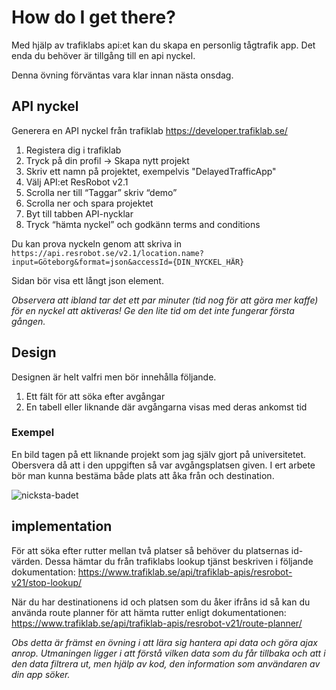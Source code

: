 # How do I get there?
Med hjälp av trafiklabs api:et kan du skapa en personlig tågtrafik app. Det enda du behöver är tillgång till en api nyckel.

Denna övning förväntas vara klar innan nästa onsdag.

## API nyckel
Generera en API nyckel från trafiklab https://developer.trafiklab.se/
1. Registera dig i trafiklab
2. Tryck på din profil → Skapa nytt projekt
3. Skriv ett namn på projektet, exempelvis "DelayedTrafficApp"
4. Välj API:et ResRobot v2.1
5. Scrolla ner till “Taggar” skriv “demo”
6. Scrolla ner och spara projektet
7. Byt till tabben API-nycklar
8. Tryck “hämta nyckel” och godkänn terms and conditions

Du kan prova nyckeln genom att skriva in 
```https://api.resrobot.se/v2.1/location.name?input=Göteborg&format=json&accessId={DIN_NYCKEL_HÄR}```

Sidan bör visa ett långt json element.

*Observera att ibland tar det ett par minuter (tid nog för att göra mer kaffe) för en nyckel att aktiveras! Ge den lite tid om det inte fungerar första gången.*

## Design
Designen är helt valfri men bör innehålla följande.
1. Ett fält för att söka efter avgångar
2. En tabell eller liknande där avgångarna visas med deras ankomst tid

### Exempel
En bild tagen på ett liknande projekt som jag själv gjort på universitetet. Obersvera då att i den uppgiften så var avgångsplatsen given. I ert arbete bör man kunna bestäma både plats att åka från och destination.

![nicksta-badet](nicksta.png)

## implementation
För att söka efter rutter mellan två platser så behöver du platsernas id-värden. Dessa hämtar du från trafiklabs lookup tjänst beskriven i följande dokumentation: https://www.trafiklab.se/api/trafiklab-apis/resrobot-v21/stop-lookup/


När du har destinationens id och platsen som du åker ifråns id så kan du använda route planner för att hämta rutter enligt dokumentationen: https://www.trafiklab.se/api/trafiklab-apis/resrobot-v21/route-planner/

*Obs detta är främst en övning i att lära sig hantera api data och göra ajax anrop. Utmaningen ligger i att förstå vilken data som du får tillbaka och att i den data filtrera ut, men hjälp av kod, den information som användaren av din app söker.*